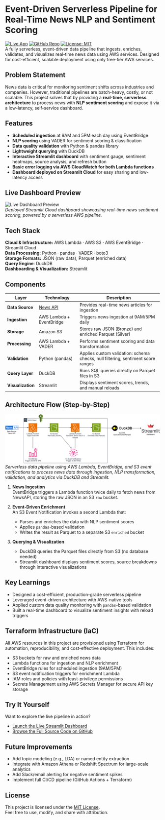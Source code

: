 # Event-Driven Serverless Pipeline for Real-Time News NLP and Sentiment Scoring
[![Live App](https://img.shields.io/badge/Live_App-Streamlit_Cloud-red?logo=streamlit&logoColor=white)](https://your-streamlit-url.com)
[![GitHub Repo](https://img.shields.io/badge/GitHub-Repo-181717?logo=github)](https://github.com/nakuleshj/news-nlp-pipeline)
[![License: MIT](https://img.shields.io/badge/License-MIT-yellow.svg)](LICENSE)  
A fully serverless, event-driven data pipeline that ingests, enriches, validates, and visualizes real-time news data using AWS services. Designed for cost-efficient, scalable deployment using only free-tier AWS services.



## Problem Statement
News data is critical for monitoring sentiment shifts across industries and companies. However, traditional pipelines are batch-heavy, costly, or not scalable. This project solves that by providing a **real-time, serverless architecture** to process news with **NLP sentiment scoring** and expose it via a low-latency, self-service dashboard.

## Features

- **Scheduled ingestion** at 9AM and 5PM each day using EventBridge
- **NLP scoring** using VADER for sentiment scoring & classification
- **Data quality validation** with Python & pandas library
- **Lightweight querying** with DuckDB
- **Interactive Streamlit dashboard** with sentiment gauge, sentiment heatmaps, source analysis, and refresh button
- **Basic error logging via AWS CloudWatch for both Lambda functions**  
- **Dashboard deployed on Streamlit Cloud** for easy sharing and low-latency access

## Live Dashboard Preview
![Live Dashboard Preview](./assets/dashboard-preview.gif)  
_Deployed Streamlit Cloud dashboard showcasing real-time news sentiment scoring, powered by a serverless AWS pipeline._

## Tech Stack

**Cloud & Infrastructure:** AWS Lambda · AWS S3 · AWS EventBridge · Streamlit Cloud   
**Data Processing:** Python · pandas · VADER · boto3  
**Storage Formats:** JSON (raw data), Parquet (enriched data)  
**Query Engine**: DuckDB  
**Dashboarding & Visualization:** Streamlit

## Components

| Layer            | Technology                 | Description |
|------------------|----------------------------|-------------|
| **Data Source**   | [News API](https://newsapi.org) | Provides real-time news articles for ingestion |
| **Ingestion**     | AWS Lambda + EventBridge   | Triggers news ingestion at 9AM/5PM daily |
| **Storage**       | Amazon S3                  | Stores raw JSON (Bronze) and enriched Parquet (Silver) |
| **Processing**    | AWS Lambda + VADER         | Performs sentiment scoring and data transformation |
| **Validation**    | Python (pandas)            | Applies custom validation: schema checks, null filtering, sentiment score ranges |
| **Query Layer**   | DuckDB                     | Runs SQL queries directly on Parquet files in S3 |
| **Visualization** | Streamlit                  | Displays sentiment scores, trends, and manual reloads |

## Architecture Flow (Step-by-Step)

![High-level Architecture](./assets/updated-news-pipeline.png)
_Serverless data pipeline using AWS Lambda, EventBridge, and S3 event notifications to process news data through ingestion, NLP transformation, validation, and analytics via DuckDB and Streamlit._

1. **News Ingestion**  
   EventBridge triggers a Lambda function twice daily to fetch news from NewsAPI, storing the raw JSON in an S3 `raw` bucket.

2. **Event-Driven Enrichment**  
   An S3 Event Notification invokes a second Lambda that:
   - Parses and enriches the data with NLP sentiment scores
   - Applies `pandas`-based validation
   - Writes the result as Parquet to a separate S3 `enriched` bucket 

3. **Querying & Visualization**  
   - DuckDB queries the Parquet files directly from S3 (no database needed)
   - Streamlit dashboard displays sentiment scores, source breakdowns through interactive visualizations

## Key Learnings
- Designed a cost-efficient, production-grade serverless pipeline
- Leveraged event-driven architecture with AWS-native tools
- Applied custom data quality monitoring with `pandas`-based validation 
- Built a real-time dashboard to visualize sentiment insights with reload triggers

## Terraform Infrastructure (IaC)

All AWS resources in this project are provisioned using Terraform for automation, reproducibility, and cost-effective deployment. This includes:

- S3 buckets for raw and enriched news data
- Lambda functions for ingestion and NLP enrichment
- EventBridge rules for scheduled ingestion (9AM/5PM)
- S3 event notification triggers for enrichment Lambda
- IAM roles and policies with least-privilege permissions
- Secrets Management using AWS Secrets Manager for secure API key storage

## Try It Yourself
Want to explore the live pipeline in action?  
- [Launch the Live Streamlit Dashboard](https://your-streamlit-url.com)  
- [Browse the Full Source Code on GitHub](https://github.com/nakuleshj/news-nlp-pipeline)

## Future Improvements
- Add topic modeling (e.g., LDA) or named entity extraction
- Integrate with Amazon Athena or Redshift Spectrum for large-scale analytics
- Add Slack/email alerting for negative sentiment spikes
- Implement full CI/CD pipeline (GitHub Actions + Terraform)

## License
This project is licensed under the [MIT License](LICENSE).  
Feel free to use, modify, and share with attribution.
